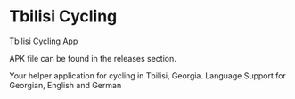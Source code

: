 # Tbilisi Cycling

Tbilisi Cycling App

APK file can be found in the releases section.

Your helper application for cycling in Tbilisi, Georgia.
Language Support for Georgian, English and German
